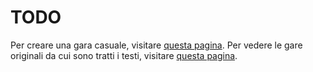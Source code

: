 # TODO
Per creare una gara casuale, visitare [questa pagina](https://zetornio.github.io/).
Per vedere le gare originali da cui sono tratti i testi, visitare [questa pagina](Testi.md).